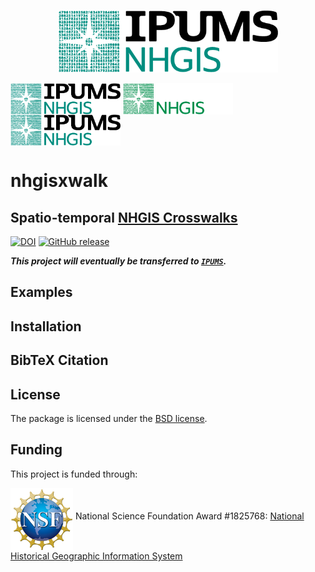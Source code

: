 <p align="center" valign="middle">
<img src="figs/nhgis_logo_black.png" height="100" href=https://www.nhgis.org />
</p>


[<img align="middle" src="figs/nhgis_logo_black.png" height="50">](https://www.nsf.gov/index.jsp) [<img align="middle" src="figs/nhgis_logo_white.png" height="50">](https://www.nsf.gov/index.jsp) [<img align="middle" src="figs/nhgis_logo_black.png" height="50">](https://www.nsf.gov/index.jsp)




# nhgisxwalk
## Spatio-temporal [NHGIS Crosswalks](https://www.nhgis.org/user-resources/geographic-crosswalks)

[![DOI](https://zenodo.org/badge/259962549.svg)](https://zenodo.org/badge/latestdoi/259962549) [![GitHub release](https://img.shields.io/github/v/tag/jGaboardi/nhgisxwalk?include_prereleases&logo=GitHub)](https://img.shields.io/github/v/tag/jGaboardi/nhgisxwalk?include_prereleases&logo=GitHub)

***This project will eventually be transferred to [`IPUMS`](https://github.com/ipums).***

## Examples



## Installation



## BibTeX Citation



## License
The package is licensed under the [BSD license](https://github.com/jGaboardi/pp2n/blob/master/LICENSE).



## Funding
This project is funded through:

[<img align="middle" src="figs/nsf_logo.png" width="100">](https://www.nsf.gov/index.jsp) National Science Foundation Award #1825768: [National Historical Geographic Information System](https://www.nsf.gov/awardsearch/showAward?AWD_ID=1825768&HistoricalAwards=false)

